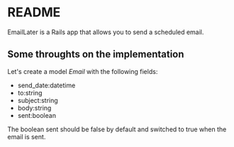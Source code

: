 # README

EmailLater is a Rails app that allows you to send a scheduled email.

## Some throughts on the implementation

Let's create a model *Email* with the following fields: 
 * send_date:datetime
 * to:string
 * subject:string
 * body:string
 * sent:boolean

 The boolean sent should be false by default and switched to true when the email is sent.

